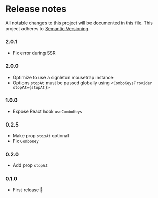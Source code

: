 # Release notes
All notable changes to this project will be documented in this file.
This project adheres to [Semantic Versioning](http://semver.org/).

### 2.0.1

- Fix error during SSR

### 2.0.0

- Optimize to use a signleton mousetrap instance
- Options `stopAt` must be passed globally using `<ComboKeysProvider stopAt={stopAt}>`

### 1.0.0

- Expose React hook `useComboKeys`

### 0.2.5

- Make prop `stopAt` optional
- Fix `ComboKey`

### 0.2.0

- Add prop `stopAt`

### 0.1.0

- First release 🌈
